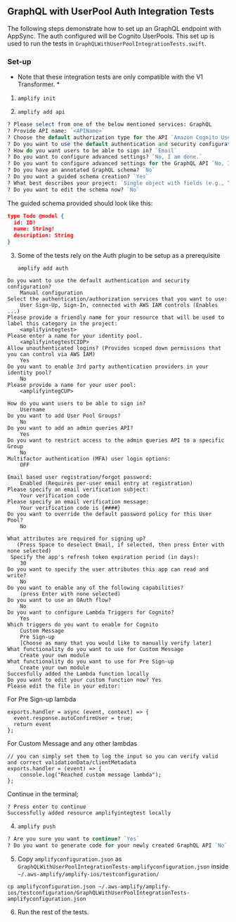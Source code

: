 ## GraphQL with UserPool Auth Integration Tests

The following steps demonstrate how to set up an GraphQL endpoint with AppSync. The auth configured will be Cognito UserPools. This set up is used to run the tests in `GraphQLWithUserPoolIntegrationTests.swift`.

### Set-up

* Note that these integration tests are only compatible with the V1 Transformer. * 

1. `amplify init`

2. `amplify add api`

```perl
? Please select from one of the below mentioned services: GraphQL
? Provide API name: `<APIName>`
? Choose the default authorization type for the API `Amazon Cognito User Pool`
? Do you want to use the default authentication and security configuration? `Default configuration`
? How do you want users to be able to sign in? `Email`
? Do you want to configure advanced settings? `No, I am done.`
? Do you want to configure advanced settings for the GraphQL API `No, I am done.`
? Do you have an annotated GraphQL schema? `No`
? Do you want a guided schema creation? `Yes`
? What best describes your project: `Single object with fields (e.g., “Todo” with ID, name, description)`
? Do you want to edit the schema now? `No`
```

The guided schema provided should look like this: 
```json
type Todo @model {
  id: ID!
  name: String!
  description: String
}
```

3. Some of the tests rely on the Auth plugin to be setup as a prerequisite

    `amplify add auth`

```
Do you want to use the default authentication and security configuration? 
    Manual configuration
Select the authentication/authorization services that you want to use: 
    User Sign-Up, Sign-In, connected with AWS IAM controls (Enables ...)
Please provide a friendly name for your resource that will be used to label this category in the project: 
    <amplifyintegtest>
Please enter a name for your identity pool. 
    <amplifyintegtestCIDP>
Allow unauthenticated logins? (Provides scoped down permissions that you can control via AWS IAM) 
    Yes
Do you want to enable 3rd party authentication providers in your identity pool? 
    No
Please provide a name for your user pool: 
    <amplifyintegCUP>

How do you want users to be able to sign in? 
    Username
Do you want to add User Pool Groups? 
    No
Do you want to add an admin queries API? 
    Yes
Do you want to restrict access to the admin queries API to a specific Group 
    No
Multifactor authentication (MFA) user login options: 
    OFF
 
Email based user registration/forgot password: 
    Enabled (Requires per-user email entry at registration)
Please specify an email verification subject: 
    Your verification code
Please specify an email verification message: 
    Your verification code is {####}
Do you want to override the default password policy for this User Pool? 
    No
 
What attributes are required for signing up? 
   (Press Space to deselect Email, if selected, then press Enter with none selected)
 Specify the app's refresh token expiration period (in days): 
    30
Do you want to specify the user attributes this app can read and write? 
    No
Do you want to enable any of the following capabilities?
    (press Enter with none selected)
Do you want to use an OAuth flow? 
    No
Do you want to configure Lambda Triggers for Cognito? 
    Yes
Which triggers do you want to enable for Cognito
    Custom Message
    Pre Sign-up
    [Choose as many that you would like to manually verify later]
What functionality do you want to use for Custom Message
    Create your own module
What functionality do you want to use for Pre Sign-up 
    Create your own module
Succesfully added the Lambda function locally
Do you want to edit your custom function now? Yes
Please edit the file in your editor: 
```

For Pre Sign-up lambda

```
exports.handler = async (event, context) => {
  event.response.autoConfirmUser = true;
  return event
};
```

For Custom Message and any other lambdas

```
// you can simply set them to log the input so you can verify valid and correct validationData/clientMetadata
exports.handler = (event) => {
    console.log("Reached custom message lambda"); 
};
```

Continue in the terminal;

```
? Press enter to continue
Successfully added resource amplifyintegtest locally
```



4. `amplify push`
```perl
? Are you sure you want to continue? `Yes`
? Do you want to generate code for your newly created GraphQL API `No`
```

5. Copy `amplifyconfiguration.json` as `GraphQLWithUserPoolIntegrationTests-amplifyconfiguration.json` inside `~/.aws-amplify/amplify-ios/testconfiguration/`

```
cp amplifyconfiguration.json ~/.aws-amplify/amplify-ios/testconfiguration/GraphQLWithUserPoolIntegrationTests-amplifyconfiguration.json
```

6. Run the rest of the tests.
